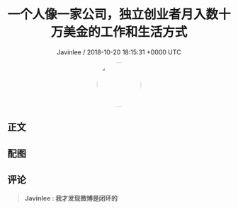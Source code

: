 <h1 align="center">一个人像一家公司，独立创业者月入数十万美金的工作和生活方式</h1>
<p align="center">
    <a>Javinlee / 2018-10-20 18:15:31 &#43;0000 UTC</a>
</p>

<div align="center">
    <img src="https://images.zsxq.com/Fu_lS-DvdTKEWaFwLrGQ3j9UnShW?e=1590940799&amp;token=kIxbL07-8jAj8w1n4s9zv64FuZZNEATmlU_Vm6zD:PAmlR4eioOTQked8CXnYiL7CB0E=" width="100" height="100" style="border:1px solid;border-radius:50%; color:#ffffff"/>
</div>

## 正文

<div>

</div>

## 配图
<div class="image" align="center">

</div>

## 评论

<div align="left">
<div>

<blockquote >
<span> <strong>Javinlee : 我才发现微博是闭环的 </strong></span>
</blockquote>

</div>
</div>